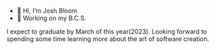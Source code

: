 - 👋 Hi, I’m Josh Bloom
- 👀 Working on my B.C.S.

I expect to graduate by March of this year(2023). Looking forward to spending some time learning more about the art of software creation.


<!---
Odyhibit/Odyhibit is a ✨ special ✨ repository because its `README.md` (this file) appears on your GitHub profile.
You can click the Preview link to take a look at your changes.
--->
